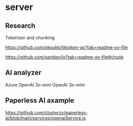 # server


## Research

Tokenizer and chunking

https://github.com/pkoukk/tiktoken-go?tab=readme-ov-file

https://github.com/samber/lo?tab=readme-ov-file#chunk

## AI analyzer
Azure OpenAI 3o-mini
OpenAi 3o-mini

## Paperless AI axample
https://github.com/clusterzx/paperless-ai/blob/main/services/openaiService.js
